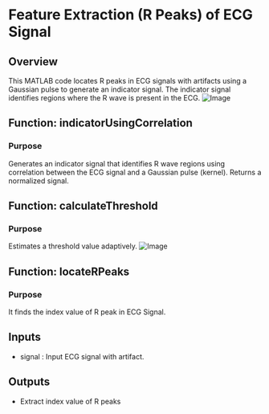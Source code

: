 # Feature Extraction (R Peaks) of ECG Signal
## Overview
This MATLAB code locates R peaks in ECG signals with artifacts using a Gaussian pulse to generate an indicator signal. The indicator signal identifies regions where the R wave is present in the ECG.
![Image](https://github.com/user-attachments/assets/3cddf381-63f3-4df6-bb88-ec5acd824d9d)

## Function: indicatorUsingCorrelation
### Purpose
Generates an indicator signal that identifies R wave regions using correlation between the ECG signal and a Gaussian pulse (kernel). Returns a normalized signal.

## Function: calculateThreshold
### Purpose
Estimates a threshold value adaptively.
![Image](https://github.com/user-attachments/assets/b3fc7135-4c27-4265-8891-e99a34eb36b9)

## Function: locateRPeaks
### Purpose
It finds the index value of R peak in ECG Signal.

## Inputs
- signal : Input ECG signal with artifact.

## Outputs
- Extract index value of R peaks



